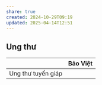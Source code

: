 ```yaml
---
share: true
created: 2024-10-29T09:19
updated: 2025-04-14T12:51
---
```

## Ung thư
|                    | Bảo Việt |
| ------------------ | -------- |
| Ung thư tuyến giáp |          |